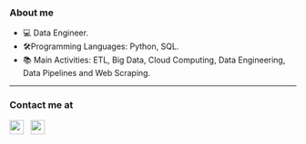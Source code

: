 
### About me
- 💻 Data Engineer.
- 🛠️Programming Languages: Python, SQL.
- 📚 Main Activities: ETL, Big Data, Cloud Computing, Data Engineering, Data Pipelines and Web Scraping.

----
### Contact me at
<p align='left'>
   <a href="https://www.linkedin.com/in/gabrielpedrosati" target="_blank"><img height="25" src="https://img.shields.io/badge/LinkedIn-0077B5?style=for-the-badge&logo=linkedin&logoColor=white"></a>&nbsp;&nbsp;
<!-- <p align='left'> -->
<a href="mailto:gabrielpedrosati@gmail.com" target="_blank"><img height="25" src="https://img.shields.io/badge/Gmail-D14836?style=for-the-badge&logo=gmail&logoColor=white"></a>&nbsp;&nbsp;
